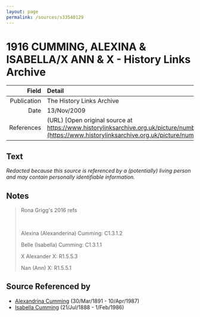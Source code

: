 ```yaml
---
layout: page
permalink: /sources/s33540129
---
```


# 1916 CUMMING, ALEXINA & ISABELLA/X ANN & X - History Links Archive

Field | Detail
---:|:---
Publication | The History Links Archive
Date | 13/Nov/2009
References | (URL) [Open original source at https://www.historylinksarchive.org.uk/picture/number8017](https://www.historylinksarchive.org.uk/picture/number8017)

## Text

_Redacted because this source is referenced by a (potentially) living person and may contain personally identifiable information._

## Notes

> Rona Grigg's 2016 refs
>
> <br/>
>
> Alexina (Alexanderina) Cumming: C1.3.1.2
>
> Belle (Isabella) Cumming: C1.3.1.1
>
> X Alexander X: R1.5.5.3
>
> Nan (Ann) X: R1.5.5.1
>


## Source Referenced by

* [Alexandrina Cumming](../people/@57186713@-alexandrina-cumming-b1891-3-30-d1987-4-10.md) (30/Mar/1891 - 10/Apr/1987)
* [Isabella Cumming](../people/@84684994@-isabella-cumming-b1888-7-21-d1986-2-1.md) (21/Jul/1888 - 1/Feb/1986)
